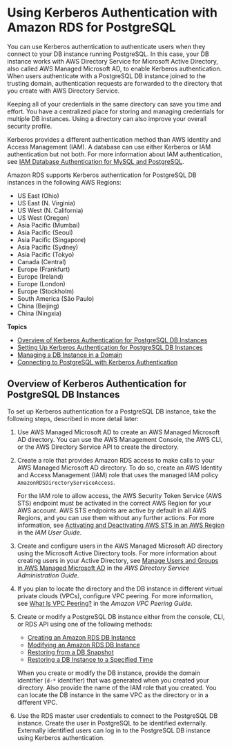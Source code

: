 # Using Kerberos Authentication with Amazon RDS for PostgreSQL<a name="postgresql-kerberos"></a>

You can use Kerberos authentication to authenticate users when they connect to your DB instance running PostgreSQL\. In this case, your DB instance works with AWS Directory Service for Microsoft Active Directory, also called AWS Managed Microsoft AD, to enable Kerberos authentication\. When users authenticate with a PostgreSQL DB instance joined to the trusting domain, authentication requests are forwarded to the directory that you create with AWS Directory Service\.

Keeping all of your credentials in the same directory can save you time and effort\. You have a centralized place for storing and managing credentials for multiple DB instances\. Using a directory can also improve your overall security profile\.

Kerberos provides a different authentication method than AWS Identity and Access Management \(IAM\)\. A database can use either Kerberos or IAM authentication but not both\. For more information about IAM authentication, see [IAM Database Authentication for MySQL and PostgreSQL](UsingWithRDS.IAMDBAuth.md)\. 

Amazon RDS supports Kerberos authentication for PostgreSQL DB instances in the following AWS Regions: 
+ US East \(Ohio\)
+ US East \(N\. Virginia\)
+ US West \(N\. California\)
+ US West \(Oregon\)
+ Asia Pacific \(Mumbai\)
+ Asia Pacific \(Seoul\)
+ Asia Pacific \(Singapore\)
+ Asia Pacific \(Sydney\)
+ Asia Pacific \(Tokyo\)
+ Canada \(Central\)
+ Europe \(Frankfurt\)
+ Europe \(Ireland\)
+ Europe \(London\)
+ Europe \(Stockholm\)
+ South America \(São Paulo\)
+ China \(Beijing\)
+ China \(Ningxia\)

**Topics**
+ [Overview of Kerberos Authentication for PostgreSQL DB Instances](#postgresql-kerberos-overview)
+ [Setting Up Kerberos Authentication for PostgreSQL DB Instances](postgresql-kerberos-setting-up.md)
+ [Managing a DB Instance in a Domain](postgresql-kerberos-managing.md)
+ [Connecting to PostgreSQL with Kerberos Authentication](postgresql-kerberos-connecting.md)

## Overview of Kerberos Authentication for PostgreSQL DB Instances<a name="postgresql-kerberos-overview"></a>

To set up Kerberos authentication for a PostgreSQL DB instance, take the following steps, described in more detail later:

1. Use AWS Managed Microsoft AD to create an AWS Managed Microsoft AD directory\. You can use the AWS Management Console, the AWS CLI, or the AWS Directory Service API to create the directory\.

1. Create a role that provides Amazon RDS access to make calls to your AWS Managed Microsoft AD directory\. To do so, create an AWS Identity and Access Management \(IAM\) role that uses the managed IAM policy `AmazonRDSDirectoryServiceAccess`\. 

   For the IAM role to allow access, the AWS Security Token Service \(AWS STS\) endpoint must be activated in the correct AWS Region for your AWS account\. AWS STS endpoints are active by default in all AWS Regions, and you can use them without any further actions\. For more information, see [Activating and Deactivating AWS STS in an AWS Region](https://docs.aws.amazon.com/IAM/latest/UserGuide/id_credentials_temp_enable-regions.html#sts-regions-activate-deactivate) in the *IAM User Guide*\.

1. Create and configure users in the AWS Managed Microsoft AD directory using the Microsoft Active Directory tools\. For more information about creating users in your Active Directory, see [Manage Users and Groups in AWS Managed Microsoft AD](https://docs.aws.amazon.com/directoryservice/latest/admin-guide/ms_ad_manage_users_groups.html) in the *AWS Directory Service Administration Guide*\.

1. If you plan to locate the directory and the DB instance in different virtual private clouds \(VPCs\), configure VPC peering\. For more information, see [What Is VPC Peering?](https://docs.aws.amazon.com/vpc/latest/peering/Welcome.html) in the *Amazon VPC Peering Guide*\.

1. Create or modify a PostgreSQL DB instance either from the console, CLI, or RDS API using one of the following methods:
   +   [Creating an Amazon RDS DB Instance](USER_CreateDBInstance.md) 
   +   [Modifying an Amazon RDS DB Instance](Overview.DBInstance.Modifying.md) 
   +  [Restoring from a DB Snapshot](USER_RestoreFromSnapshot.md) 
   +  [Restoring a DB Instance to a Specified Time](USER_PIT.md) 

   When you create or modify the DB instance, provide the domain identifier \(`d-*` identifier\) that was generated when you created your directory\. Also provide the name of the IAM role that you created\. You can locate the DB instance in the same VPC as the directory or in a different VPC\.

1. Use the RDS master user credentials to connect to the PostgreSQL DB instance\. Create the user in PostgreSQL to be identified externally\. Externally identified users can log in to the PostgreSQL DB instance using Kerberos authentication\.